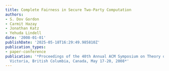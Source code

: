 ```yaml
---
title: Complete Fairness in Secure Two-Party Computation
authors:
- S. Dov Gordon
- Carmit Hazay
- Jonathan Katz
- Yehuda Lindell
date: '2008-01-01'
publishDate: '2025-05-18T16:29:49.985810Z'
publication_types:
- paper-conference
publication: '*Proceedings of the 40th Annual ACM Symposium on Theory of Computing,
  Victoria, British Columbia, Canada, May 17-20, 2008*'
---
```

